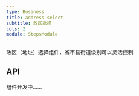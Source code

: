```yaml
---
type: Business
title: address-select
subtitle: 政区选择
cols: 2
module: StepsModule
---
```


政区（地址）选择组件，省市县街道级别可以灵活控制

## API

组件开发中……
